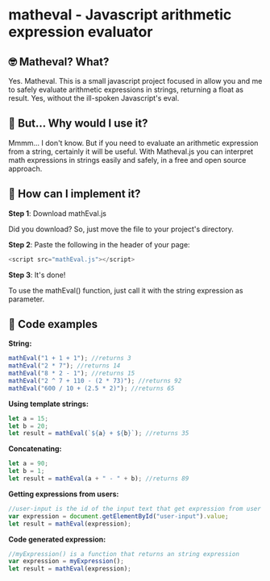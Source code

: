 # matheval - Javascript arithmetic expression evaluator
## 🤓 Matheval? What?
Yes. Matheval. This is a small javascript project focused in allow you and me to safely evaluate arithmetic expressions in strings, returning a float as result. Yes, without the ill-spoken Javascript's eval.
## 🤔 But... Why would I use it?
Mmmm... I don't know. But if you need to evaluate an arithmetic expression from a string, certainly it will be useful. With Matheval.js you can interpret math expressions in strings easily and safely, in a free and open source approach.
## 📐 How can I implement it?
**Step 1**: Download mathEval.js 

Did you download? So, just move the file to your project's directory.


**Step 2**: Paste the following in the header of your page:
```Javascript
<script src="mathEval.js"></script>
```


**Step 3**: It's done!

To use the mathEval() function, just call it with the string expression as parameter.

## 📝 Code examples
**String:**
```Javascript
mathEval("1 + 1 + 1"); //returns 3
mathEval("2 * 7"); //returns 14
mathEval("8 * 2 - 1"); //returns 15
mathEval("2 ^ 7 + 110 - (2 * 73)"); //returns 92
mathEval("600 / 10 + (2.5 * 2)"); //returns 65
```
**Using template strings:**
```Javascript
let a = 15;
let b = 20;
let result = mathEval(`${a} + ${b}`); //returns 35
```
**Concatenating:**
```Javascript
let a = 90;
let b = 1;
let result = mathEval(a + " - " + b); //returns 89
```

**Getting expressions from users:**
```Javascript
//user-input is the id of the input text that get expression from user
var expression = document.getElementById("user-input").value;
let result = mathEval(expression);
```

**Code generated expression:**
```Javascript
//myExpression() is a function that returns an string expression
var expression = myExpression();
let result = mathEval(expression);
```